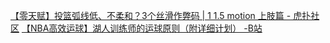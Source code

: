 [【零天赋】投篮弧线低、不柔和？3个丝滑作弊码 | 1 1.5 motion 上肢篇 - 虎扑社区](https://bbs.hupu.com/44246740.html)
[【NBA高效运球】湖人训练师的运球原则（附详细计划） -B站](https://www.bilibili.com/video/BV1Hr4y1r7VQ/?spm_id_from=333.788)